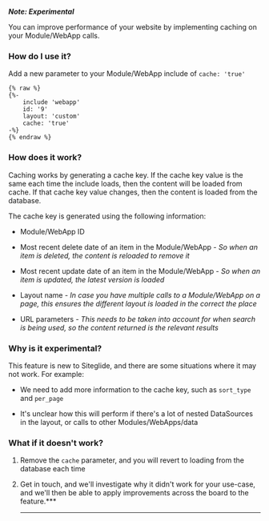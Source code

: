 ***Note: Experimental***

You can improve performance of your website by implementing caching on your Module/WebApp calls.

### How do I use it?

Add a new parameter to your Module/WebApp include of `cache: 'true'`

```liquid
{% raw %}
{%-
    include 'webapp'
    id: '9'
    layout: 'custom'
    cache: 'true'
-%}
{% endraw %}
```

### How does it work?

Caching works by generating a cache key. If the cache key value is the same each time the include loads, then the content will be loaded from cache. If that cache key value changes, then the content is loaded from the database.

The cache key is generated using the following information:

*   Module/WebApp ID

*   Most recent delete date of an item in the Module/WebApp - *So when an item is deleted, the content is reloaded to remove it*

*   Most recent update date of an item in the Module/WebApp - *So when an item is updated, the latest version is loaded*

*   Layout name - *In case you have multiple calls to a Module/WebApp on a page, this ensures the different layout is loaded in the correct the place*

*   URL parameters - *This needs to be taken into account for when search is being used, so the content returned is the relevant results*

### Why is it experimental?

This feature is new to Siteglide, and there are some situations where it may not work. For example:

*   We need to add more information to the cache key, such as `sort_type` and `per_page`

*   It's unclear how this will perform if there's a lot of nested DataSources in the layout, or calls to other Modules/WebApps/data

### What if it doesn't work?

1.  Remove the `cache` parameter, and you will revert to loading from the database each time

2.  Get in touch, and we'll investigate why it didn't work for your use-case, and we'll then be able to apply improvements across the board to the feature.***

    ***

